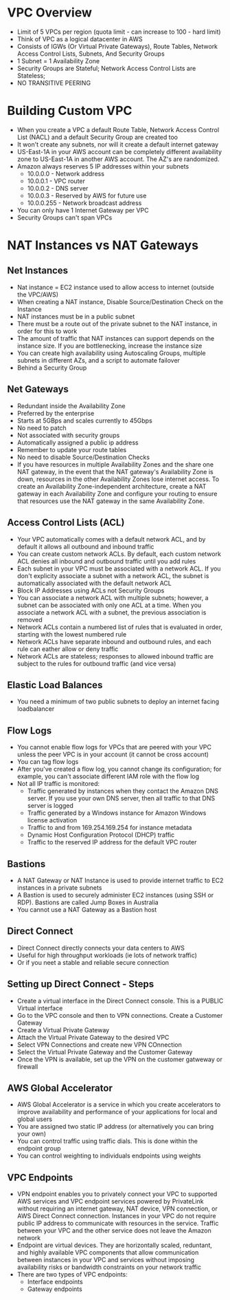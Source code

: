 # VPC Overview
- Limit of 5 VPCs per region (quota limit - can increase to 100 - hard limit)
- Think of VPC as a logical datacenter in AWS
- Consists of IGWs (Or Virtual Private Gateways), Route Tables, Network Access Control Lists, Subnets, And Security Groups
- 1 Subnet = 1 Availability Zone
- Security Groups are Stateful; Network Access Control Lists are Stateless;
- NO TRANSITIVE PEERING

# Building Custom VPC
- When you create a VPC a default Route Table, Network Access Control List (NACL) and a default Security Group are created too
- It won't create any subnets, nor will it create a default internet gateway
- US-East-1A in your AWS account can be completely different availability zone to US-East-1A in another AWS account. The AZ's are randomized.
- Amazon always reserves 5 IP addresses within your subnets
  - 10.0.0.0 - Network address
  - 10.0.0.1 - VPC router
  - 10.0.0.2 - DNS server
  - 10.0.0.3 - Reserved by AWS for future use
  - 10.0.0.255 - Network broadcast address
- You can only have 1 Internet Gateway per VPC
- Security Groups can't span VPCs

# NAT Instances vs NAT Gateways
## Net Instances 
- Nat instance = EC2 instance used to allow access to internet (outside the VPC/AWS)
- When creating a NAT instance, Disable Source/Destination Check on the Instance
- NAT instances must be in a public subnet
- There must be a route out of the private subnet to the NAT instance, in order for this to work
- The amount of traffic that NAT instances can support depends on the instance size. If you are bottlenecking, increase the instance size
- You can create high availability using Autoscaling Groups, multiple subnets in different AZs, and a script to automate failover
- Behind a Security Group

## Net Gateways
- Redundant inside the Availability Zone
- Preferred by the enterprise
- Starts at 5GBps and scales currently to 45Gbps
- No need to patch
- Not associated with security groups
- Automatically assigned a public ip address
- Remember to update your route tables
- No need to disable Source/Destination Checks
- If you have resources in multiple Availability Zones and the share one NAT gateway, in the event that the NAT gateway's Availability Zone is down, resources in the other Availability Zones lose internet access. To create an Availability Zone-independent architecture, create a NAT gateway in each Availability Zone and configure your routing to ensure that resources use the NAT gateway in the same Availability Zone.

## Access Control Lists (ACL)
- Your VPC automatically comes with a default network ACL, and by default it allows all outbound and inbound traffic
- You can create custom network ACLs. By default, each custom network ACL denies all inbound and outbound traffic until you add rules
- Each subnet in your VPC must be associated with a network ACL. If you don't explicity associate a subnet with a network ACL, the subnet is automatically associated with the default network ACL
- Block IP Addresses using ACLs not Security Groups
- You can associate a network ACL with multiple subnets; however, a subnet can be associated with only one ACL at a time. When you associate a network ACL with a subnet, the previous association is removed
- Network ACLs contain a numbered list of rules that is evaluated in order, starting with the lowest numbered rule
- Network ACLs have separate inbound and outbound rules, and each rule can eather allow or deny traffic
- Network ACLs are stateless; responses to allowed inbound traffic are subject to the rules for outbound traffic (and vice versa)

## Elastic Load Balances
- You need a minimum of two public subnets to deploy an internet facing loadbalancer

## Flow Logs
- You cannot enable flow logs for VPCs that are peered with your VPC unless the peer VPC is in your account (it cannot be cross account)
- You can tag flow logs
- After you've created a flow log, you cannot change its configuration; for example, you can't associate different IAM role with the flow log
- Not all IP traffic is monitored:
  - Traffic generated by instances when they contact the Amazon DNS server. If you use your own DNS server, then all traffic to that DNS server is logged
  - Traffic generated by a Windows instance for Amazon Windows license activation
  - Traffic to and from 169.254.169.254 for instance metadata
  - Dynamic Host Configuration Protocol (DHCP) traffic
  - Traffic to the reserved IP address for the default VPC router

## Bastions
- A NAT Gateway or NAT Instance is used to provide internet traffic to EC2 instances in a private subnets
- A Bastion is used to securely administer EC2 instances (using SSH or RDP). Bastions are called Jump Boxes in Australia
- You cannot use a NAT Gateway as a Bastion host

## Direct Connect
- Direct Connect directly connects your data centers to AWS
- Useful for high throughput workloads (ie lots of network traffic)
- Or if you neet a stable and reliable secure connection

## Setting up Direct Connect - Steps
- Create a virtual interface in the Direct Connect console. This is a PUBLIC Virtual interface
- Go to the VPC console and then to VPN connections. Create a Customer Gateway
- Create a Virtual Private Gateway
- Attach the Virtual Private Gateway to the desired VPC
- Select VPN Connections and create new VPN COnnection
- Select the Virtual Private Gateway and the Customer Gateway
- Once the VPN is available, set up the VPN on the customer gatweway or firewall

## AWS Global Accelerator
- AWS Global Accelerator is a service in which you create accelerators to improve availability and performance of your applications for local and global users
- You are assigned two static IP address (or alternatively you can bring your own)
- You can control traffic using traffic dials. This is done within the endpoint group
- You can control weighting to individuals endpoints using weights

## VPC Endpoints
- VPN endpoint enables you to privately connect your VPC to supported AWS services and VPC endpoint services powered by PrivateLink without requiring an internet gateway, NAT device, VPN connection, or AWS Direct Connect connection. Instances in your VPC do not require public IP address to communicate with resources in the service. Traffic between your VPC and the other service does not leave the Amazon network
- Endpoint are virtual devices. They are horizontally scaled, reduntant, and highly available VPC components that allow communication between instances in your VPC and services without imposing availability risks or bandwidth constraints on your network traffic
- There are two types of VPC endpoints:
  - Interface endpoints
  - Gateway endpoints
